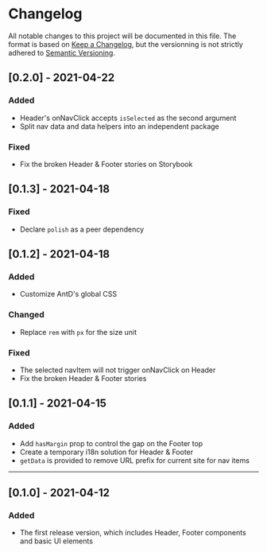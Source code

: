 # Changelog

All notable changes to this project will be documented in this file. The format is based on [Keep a Changelog](https://keepachangelog.com/en/1.0.0/), but the versionning is not strictly adhered to [Semantic Versioning](https://semver.org/spec/v2.0.0.html).

## [0.2.0] - 2021-04-22

### Added

- Header's onNavClick accepts `isSelected` as the second argument
- Split nav data and data helpers into an independent package

### Fixed

- Fix the broken Header & Footer stories on Storybook

## [0.1.3] - 2021-04-18

### Fixed

- Declare `polish` as a peer dependency

## [0.1.2] - 2021-04-18

### Added

- Customize AntD's global CSS

### Changed

- Replace `rem` with `px` for the size unit

### Fixed

- The selected navItem will not trigger onNavClick on Header
- Fix the broken Header & Footer stories

## [0.1.1] - 2021-04-15

### Added

- Add `hasMargin` prop to control the gap on the Footer top
- Create a temporary i18n solution for Header & Footer
- `getData` is provided to remove URL prefix for current site for nav items

---

## [0.1.0] - 2021-04-12

### Added

- The first release version, which includes Header, Footer components and basic UI elements
